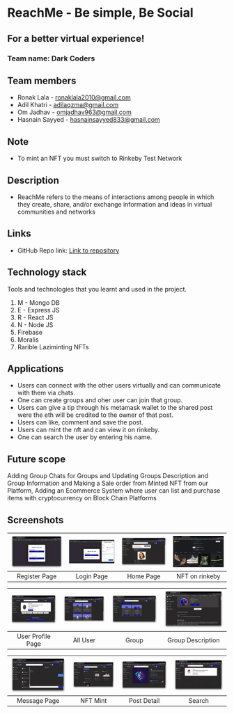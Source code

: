 # ReachMe - Be simple, Be Social
## For a better virtual experience!

### Team name: Dark Coders

## Team members
* Ronak Lala - ronaklala2010@gmail.com
* Adil Khatri - adilaqzma@gmail.com
* Om Jadhav - omjadhav963@gmail.com
* Hasnain Sayyed - hasnainsayyed833@gmail.com

## Note
* To mint an NFT you must switch to Rinkeby Test Network

## Description

* ReachMe refers to the means of interactions among people in which they create, share, and/or exchange information and ideas in virtual communities and networks


## Links
* GitHub Repo link: [Link to repository](https://github.com/ronaklala/Web3_Social_media)


## Technology stack

Tools and technologies that you learnt and used in the project.

1. M - Mongo DB
2. E - Express JS
3. R - React JS
4. N - Node JS
5. Firebase 
6. Moralis
7. Rarible Laziminting NFTs

## Applications
* Users can connect with the other users virtually and can communicate with them via chats.
* One can create groups and oher user can join that group.
* Users can give a tip through his metamask wallet to the shared post were the eth will be credited to the owner of that post.
* Users can like, comment and save the post.
* Users can mint the nft and can view it on rinkeby.
* One can search the user by entering his name. 

## Future scope
Adding Group Chats for Groups and Updating Groups Description and Group Information and Making a Sale order from Minted NFT from our Platform, Adding an Ecommerce System where user can list and purchase items with cryptocurrency on Block Chain Platforms



## Screenshots
| ![](Images/Register.png) | ![](Images/Login.png) | ![](Images/home.png) | ![](Images/Nft.png) |
| :-------------: | :-------------:  | :-------------:  | :-------------:  |
|     Register Page     |    Login Page   |    Home Page     |     NFT on rinkeby     |

| ![](Images/userprofile.png) | ![](Images/AllUsers.png) | ![](Images/groups.png) | ![](Images/groupdetail.png) |
| :-------------: | :-------------:  | :-------------:  | :-------------:  | 
|     User Profile Page     |    All User   |    Group     |     Group Description     |

| ![](Images/message.png) | ![](Images/nftmint.png) | ![](Images/postdetail.png) | ![](Images/Search.png) |
| :-------------: | :-------------:  | :-------------:  | :-------------:  | 
|     Message Page     |    NFT Mint   |    Post Detail     |     Search     |


<!-- - **Admin Panel**

<img src="https://github.com/abby3010/GoalTube/blob/main/Screenshots%20-%20GoalTube/Screenshot%202022-03-26%20075129.png" width="1000">

<img src="https://github.com/abby3010/GoalTube/blob/main/Screenshots%20-%20GoalTube/Screenshot%202022-03-26%20075227.png" width="1000">

<img src="https://github.com/abby3010/GoalTube/blob/main/Screenshots%20-%20GoalTube/Screenshot%202022-03-26%20075259.png" width="1000">

<img src="https://github.com/abby3010/GoalTube/blob/main/Screenshots%20-%20GoalTube/Screenshot%202022-03-26%20075527.png" width="1000"> -->

<!-- - **Model that will extract the submitiles from the YouTube Video and generate subjetive questions** -->
 
<!-- <img src="https://github.com/abby3010/GoalTube/blob/main/Screenshots%20-%20GoalTube/ML_model_1.png" width="1000">

<img src="https://github.com/abby3010/GoalTube/blob/main/Screenshots%20-%20GoalTube/ML_Model_2.png" width="1000">

<img src="https://github.com/abby3010/GoalTube/blob/main/Screenshots%20-%20GoalTube/ML_Model_3.png" width="1000">

<img src="https://github.com/abby3010/GoalTube/blob/main/Screenshots%20-%20GoalTube/ML_Model_4.png" width="1000">

<img src="https://github.com/abby3010/GoalTube/blob/main/Screenshots%20-%20GoalTube/ML_Model_5.png" width="1000">

<img src="https://github.com/abby3010/GoalTube/blob/main/Screenshots%20-%20GoalTube/ML_Model_6.png" width="1000"> -->
